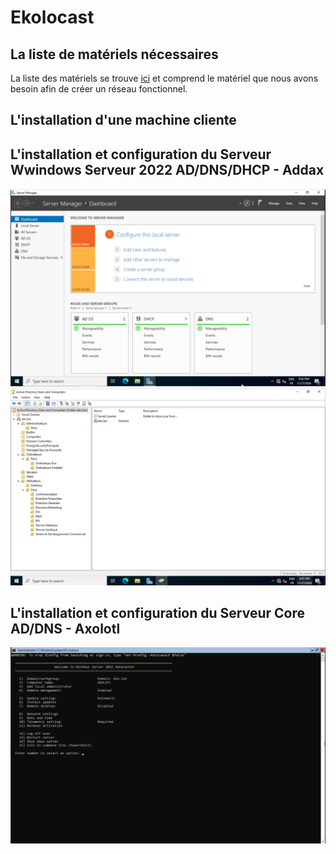 # Ekolocast

## La liste de matériels nécessaires
La liste des matériels se trouve [ici]()  et comprend le matériel que nous avons besoin afin de créer un réseau fonctionnel.

## L'installation d'une machine cliente

## L'installation et configuration du Serveur Wwindows Serveur 2022 AD/DNS/DHCP - Addax
![ServeurGrafique](/Ressources/S02_WindowsServerGraphique.png)
![ServeurGrafique](/Ressources/S02_WindowsServerGraphiqueADDS.png)
## L'installation et configuration du Serveur Core AD/DNS - Axolotl
![ServeurCore](/Ressources/S02_WindowsServerCore.png)

